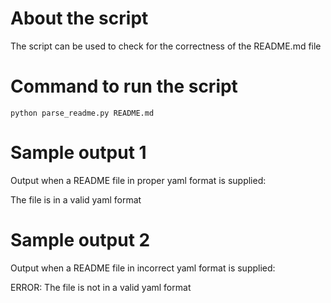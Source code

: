 # About the script

The script can be used to check for the correctness of the README.md file

# Command to run the script

    python parse_readme.py README.md

# Sample output 1

Output when a README file in proper yaml format is supplied:

The file is in a valid yaml format

# Sample output 2

Output when a README file in incorrect yaml format is supplied:

ERROR: The file is not in a valid yaml format
